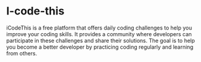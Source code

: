 # I-code-this
iCodeThis is a free platform that offers daily coding challenges to help you improve your coding skills. It provides a community where developers can participate in these challenges and share their solutions. The goal is to help you become a better developer by practicing coding regularly and learning from others.
